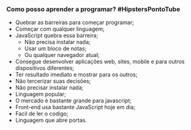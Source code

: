 ### Como posso aprender a programar? #HipstersPontoTube


- Quebrar as barreiras para começar programar;
- Começar com qualquer linguagem;
- JavaScript quebra essa barreira;
    - Não precisa instalar nada;
    - Usar um bloco de notas;
    - Ou qualquer navegador atual;
- Consegue desenvolver aplicações web, sites, mobile e para outros dispositivos diferentes;
- Ter resultado imediato e mostrar para os outros;
- Não tercerizar suas decisões;
- Não precisar instalar nada;
- Linguagem popular;
- O mercado é bastante grande para javascript;
- Front-end usa bastante JavaScript hoje em dia;
- Facil de ler o codigo;
- Linguagem que abre portas.